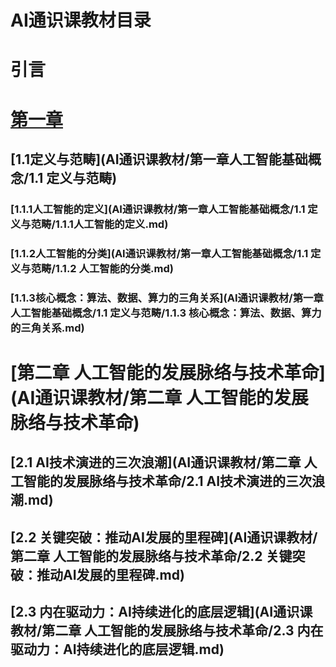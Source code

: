 # AI通识课教材目录
# 引言
# [第一章](AI通识课教材/第一章人工智能基础概念)
## [1.1定义与范畴](AI通识课教材/第一章人工智能基础概念/1.1 定义与范畴)
### [1.1.1人工智能的定义](AI通识课教材/第一章人工智能基础概念/1.1 定义与范畴/1.1.1人工智能的定义.md)
### [1.1.2人工智能的分类](AI通识课教材/第一章人工智能基础概念/1.1 定义与范畴/1.1.2 人工智能的分类.md)
### [1.1.3核心概念：算法、数据、算力的三角关系](AI通识课教材/第一章人工智能基础概念/1.1 定义与范畴/1.1.3 核心概念：算法、数据、算力的三角关系.md)
# [第二章 人工智能的发展脉络与技术革命](AI通识课教材/第二章 人工智能的发展脉络与技术革命)
## [2.1 AI技术演进的三次浪潮](AI通识课教材/第二章 人工智能的发展脉络与技术革命/2.1 AI技术演进的三次浪潮.md)
## [2.2 关键突破：推动AI发展的里程碑​](AI通识课教材/第二章 人工智能的发展脉络与技术革命/2.2 关键突破：推动AI发展的里程碑.md)
## [2.3 内在驱动力：AI持续进化的底层逻辑](AI通识课教材/第二章 人工智能的发展脉络与技术革命/2.3 内在驱动力：AI持续进化的底层逻辑.md)
